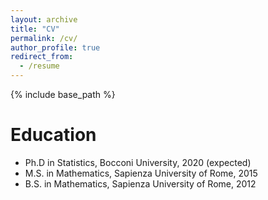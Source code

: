 ```yaml
---
layout: archive
title: "CV"
permalink: /cv/
author_profile: true
redirect_from:
  - /resume
---
```


{% include base_path %}

Education
======
* Ph.D in Statistics, Bocconi University, 2020 (expected)
* M.S. in Mathematics, Sapienza University of Rome, 2015
* B.S. in Mathematics, Sapienza University of Rome, 2012
 
  
<!-- Teaching
======
 <ul>{% for post in site.teaching %} 
    {% include archive-single-cv.html %}
  {% endfor %}</ul> -->
  

